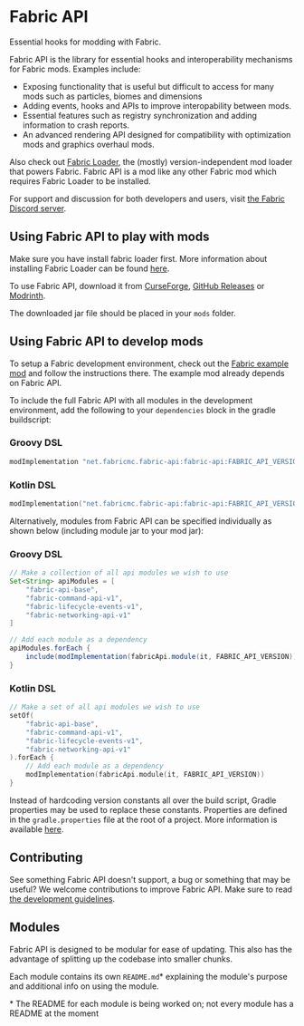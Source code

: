# Fabric API

Essential hooks for modding with Fabric.

Fabric API is the library for essential hooks and interoperability mechanisms for Fabric mods. Examples include:

- Exposing functionality that is useful but difficult to access for many mods such as particles, biomes and dimensions
- Adding events, hooks and APIs to improve interopability between mods.
- Essential features such as registry synchronization and adding information to crash reports.
- An advanced rendering API designed for compatibility with optimization mods and graphics overhaul mods.

Also check out [Fabric Loader](https://github.com/FabricMC/fabric-loader), the (mostly) version-independent mod loader that powers Fabric. Fabric API is a mod like any other Fabric mod which requires Fabric Loader to be installed.

For support and discussion for both developers and users, visit [the Fabric Discord server](https://discord.gg/v6v4pMv).

## Using Fabric API to play with mods

Make sure you have install fabric loader first. More information about installing Fabric Loader can be found [here](https://fabricmc.net/use/).

To use Fabric API, download it from [CurseForge](https://www.curseforge.com/minecraft/mc-mods/fabric-api), [GitHub Releases](https://github.com/FabricMC/fabric/releases) or [Modrinth](https://modrinth.com/mod/fabric-api).

The downloaded jar file should be placed in your `mods` folder.

## Using Fabric API to develop mods

To setup a Fabric development environment, check out the [Fabric example mod](https://github.com/FabricMC/fabric-example-mod) and follow the instructions there. The example mod already depends on Fabric API.

To include the full Fabric API with all modules in the development environment, add the following to your `dependencies` block in the gradle buildscript:

### Groovy DSL

```groovy
modImplementation "net.fabricmc.fabric-api:fabric-api:FABRIC_API_VERSION"
```

### Kotlin DSL

```kotlin
modImplementation("net.fabricmc.fabric-api:fabric-api:FABRIC_API_VERSION")
```

Alternatively, modules from Fabric API can be specified individually as shown below (including module jar to your mod jar):

### Groovy DSL

```groovy
// Make a collection of all api modules we wish to use
Set<String> apiModules = [
    "fabric-api-base",
    "fabric-command-api-v1",
    "fabric-lifecycle-events-v1",
    "fabric-networking-api-v1"
]

// Add each module as a dependency
apiModules.forEach {
    include(modImplementation(fabricApi.module(it, FABRIC_API_VERSION)))
}
```

### Kotlin DSL

```kotlin
// Make a set of all api modules we wish to use
setOf(
    "fabric-api-base",
    "fabric-command-api-v1",
    "fabric-lifecycle-events-v1",
    "fabric-networking-api-v1"
).forEach {
    // Add each module as a dependency
    modImplementation(fabricApi.module(it, FABRIC_API_VERSION))
}
```

<!--Linked to gradle documentation on properties-->
Instead of hardcoding version constants all over the build script, Gradle properties may be used to replace these constants. Properties are defined in the `gradle.properties` file at the root of a project. More information is available [here](https://docs.gradle.org/current/userguide/organizing_gradle_projects.html#declare_properties_in_gradle_properties_file).

## Contributing

See something Fabric API doesn't support, a bug or something that may be useful? We welcome contributions to improve Fabric API.
Make sure to read [the development guidelines](./CONTRIBUTING.md).

## Modules

Fabric API is designed to be modular for ease of updating. This also has the advantage of splitting up the codebase into smaller chunks.

Each module contains its own `README.md`* explaining the module's purpose and additional info on using the module.

\* The README for each module is being worked on; not every module has a README at the moment